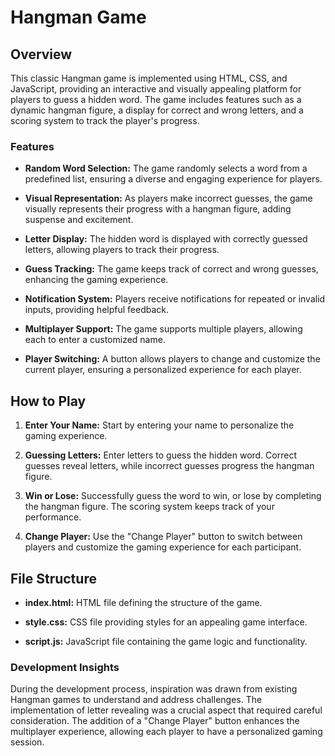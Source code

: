 # Hangman Game

## Overview
This classic Hangman game is implemented using HTML, CSS, and JavaScript, providing an interactive and visually appealing platform for players to guess a hidden word. The game includes features such as a dynamic hangman figure, a display for correct and wrong letters, and a scoring system to track the player's progress.

### Features

- **Random Word Selection:** The game randomly selects a word from a predefined list, ensuring a diverse and engaging experience for players.

- **Visual Representation:** As players make incorrect guesses, the game visually represents their progress with a hangman figure, adding suspense and excitement.

- **Letter Display:** The hidden word is displayed with correctly guessed letters, allowing players to track their progress.

- **Guess Tracking:** The game keeps track of correct and wrong guesses, enhancing the gaming experience.

- **Notification System:** Players receive notifications for repeated or invalid inputs, providing helpful feedback.

- **Multiplayer Support:** The game supports multiple players, allowing each to enter a customized name.

- **Player Switching:** A button allows players to change and customize the current player, ensuring a personalized experience for each player.

## How to Play

1. **Enter Your Name:** Start by entering your name to personalize the gaming experience.

2. **Guessing Letters:** Enter letters to guess the hidden word. Correct guesses reveal letters, while incorrect guesses progress the hangman figure.

3. **Win or Lose:** Successfully guess the word to win, or lose by completing the hangman figure. The scoring system keeps track of your performance.

4. **Change Player:** Use the "Change Player" button to switch between players and customize the gaming experience for each participant.

## File Structure

- **index.html:** HTML file defining the structure of the game.

- **style.css:** CSS file providing styles for an appealing game interface.

- **script.js:** JavaScript file containing the game logic and functionality.

### Development Insights

During the development process, inspiration was drawn from existing Hangman games to understand and address challenges. The implementation of letter revealing was a crucial aspect that required careful consideration. The addition of a "Change Player" button enhances the multiplayer experience, allowing each player to have a personalized gaming session.


